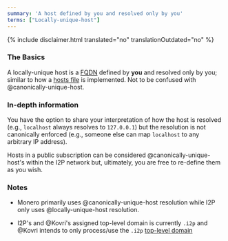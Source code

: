 ```yaml
---
summary: 'A host defined by you and resolved only by you'
terms: ["Locally-unique-host"]
---
```


{% include disclaimer.html translated="no" translationOutdated="no" %}

### The Basics

A locally-unique host is a [FQDN](https://en.wikipedia.org/wiki/FQDN)
defined by **you** and resolved only by you; similar to how a [hosts
file](https://en.wikipedia.org/wiki/Hosts_(file)) is implemented. Not to be
confused with @canonically-unique-host.

### In-depth information

You have the option to share your interpretation of how the host is resolved
(e.g., `localhost` always resolves to `127.0.0.1`) but the resolution is not
canonically enforced (e.g., someone else can map `localhost` to any
arbitrary IP address).

Hosts in a public subscription can be considered @canonically-unique-host's
within the I2P network but, ultimately, you are free to re-define them as
you wish.

### Notes

- Monero primarily uses @canonically-unique-host resolution while I2P only
  uses @locally-unique-host resolution.

- I2P's and @Kovri's assigned top-level domain is currently `.i2p` and
  @Kovri intends to only process/use the `.i2p` [top-level
  domain](https://en.wikipedia.org/wiki/Top_level_domain)

